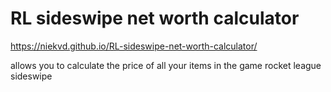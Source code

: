 # RL sideswipe net worth calculator
https://niekvd.github.io/RL-sideswipe-net-worth-calculator/

allows you to calculate the price of all your items in the game rocket league sideswipe
